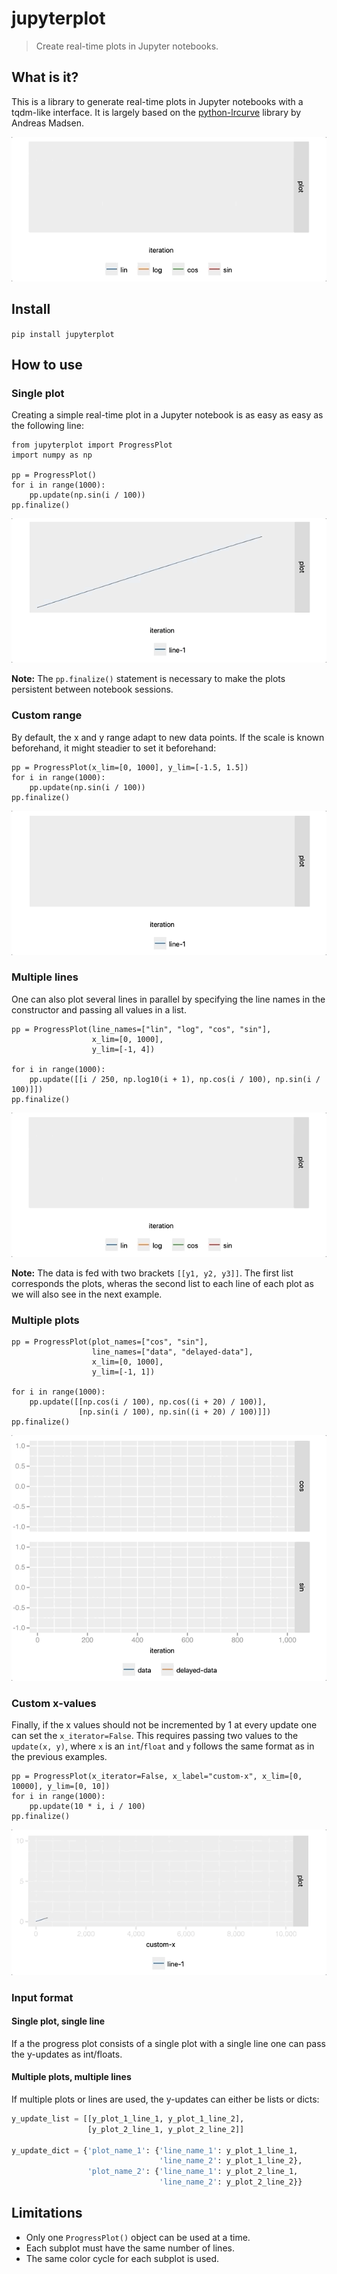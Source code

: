 <!--

#################################################
### THIS FILE WAS AUTOGENERATED! DO NOT EDIT! ###
#################################################
# file to edit: notebooks/index.ipynb
# command to build the docs after a change: nbdev_build_docs

-->

# jupyterplot

> Create real-time plots in Jupyter notebooks.


## What is it?

This is a library to generate real-time plots in Jupyter notebooks with a tqdm-like interface. It is largely based on the [python-lrcurve](https://github.com/AndreasMadsen/python-lrcurve) library by Andreas Madsen.

![single-plot](notebooks/images/plot_multiple_static.gif)

## Install

`pip install jupyterplot`

## How to use
### Single plot

Creating a simple real-time plot in a Jupyter notebook is as easy as easy as the following line:
<div class="codecell" markdown="1">
<div class="input_area" markdown="1">

```
from jupyterplot import ProgressPlot
import numpy as np

pp = ProgressPlot()
for i in range(1000):
    pp.update(np.sin(i / 100))
pp.finalize()
```

</div>

</div>

![single-plot](notebooks/images/plot_single_dynamic.gif)

**Note:** The `pp.finalize()` statement is necessary to make the plots persistent between notebook sessions.

### Custom range
By default, the x and y range adapt to new data points. If the scale is known beforehand, it might steadier to set it beforehand:
<div class="codecell" markdown="1">
<div class="input_area" markdown="1">

```
pp = ProgressPlot(x_lim=[0, 1000], y_lim=[-1.5, 1.5])
for i in range(1000):
    pp.update(np.sin(i / 100))
pp.finalize()
```

</div>

</div>

![single-plot](notebooks/images/plot_single_static.gif)

### Multiple lines
One can also plot several lines in parallel by specifying the line names in the constructor and passing all values in a list.
<div class="codecell" markdown="1">
<div class="input_area" markdown="1">

```
pp = ProgressPlot(line_names=["lin", "log", "cos", "sin"],
                  x_lim=[0, 1000],
                  y_lim=[-1, 4])

for i in range(1000):
    pp.update([[i / 250, np.log10(i + 1), np.cos(i / 100), np.sin(i / 100)]])
pp.finalize()
```

</div>

</div>

![single-plot](notebooks/images/plot_multiple_static.gif)

**Note:** The data is fed with two brackets `[[y1, y2, y3]]`. The first list corresponds the plots, wheras the second list to each line of each plot as we will also see in the next example.

### Multiple plots
<div class="codecell" markdown="1">
<div class="input_area" markdown="1">

```
pp = ProgressPlot(plot_names=["cos", "sin"],
                  line_names=["data", "delayed-data"],
                  x_lim=[0, 1000],
                  y_lim=[-1, 1])

for i in range(1000):
    pp.update([[np.cos(i / 100), np.cos((i + 20) / 100)],
               [np.sin(i / 100), np.sin((i + 20) / 100)]])
pp.finalize()
```

</div>

</div>

![single-plot](notebooks/images/plot_multiple_plots_static.gif)

### Custom x-values
Finally, if the x values should not be incremented by 1 at every update one can set the `x_iterator=False`. This requires passing two values to the `update(x, y)`, where `x` is an `int`/`float` and `y` follows the same format as in the previous examples.
<div class="codecell" markdown="1">
<div class="input_area" markdown="1">

```
pp = ProgressPlot(x_iterator=False, x_label="custom-x", x_lim=[0, 10000], y_lim=[0, 10])
for i in range(1000):
    pp.update(10 * i, i / 100)
pp.finalize()
```

</div>

</div>

![single-plot](notebooks/images/plot_single_static_custom.gif)

### Input format
#### Single plot, single line
If a the progress plot consists of a single plot with a single line one can pass the y-updates as int/floats.
#### Multiple plots, multiple lines
If multiple plots or lines are used, the y-updates can either be lists or dicts:
```python
y_update_list = [[y_plot_1_line_1, y_plot_1_line_2],
                 [y_plot_2_line_1, y_plot_2_line_2]]

y_update_dict = {'plot_name_1': {'line_name_1': y_plot_1_line_1,
                                 'line_name_2': y_plot_1_line_2},
                 'plot_name_2': {'line_name_1': y_plot_2_line_1,
                                 'line_name_2': y_plot_2_line_2}}
``` 

## Limitations

* Only one `ProgressPlot()` object can be used at a time. 
* Each subplot must have the same number of lines.
* The same color cycle for each subplot is used.

